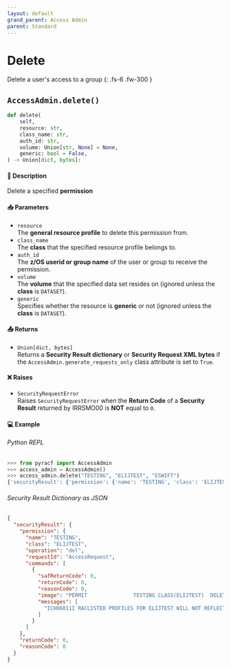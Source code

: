 ```yaml
---
layout: default
grand_parent: Access Admin
parent: Standard
---
```


# Delete

Delete a user's access to a group
{: .fs-6 .fw-300 }

## `AccessAdmin.delete()`

```python
def delete(
    self,
    resource: str,
    class_name: str,
    auth_id: str,
    volume: Union[str, None] = None,
    generic: bool = False,
) -> Union[dict, bytes]:
```

#### 📄 Description

Delete a specified **permission**

#### 📥 Parameters
* `resource`<br>
  The **general resource profile** to delete this permission from.
* `class_name`<br>
  The **class** that the specified resource profile belongs to.
* `auth_id`<br>
  The **z/OS userid or group name** of the user or group to receive the permission.
* `volume`<br>
  The **volume** that the specified data set resides on (ignored unless the **class** is `DATASET`).
* `generic`<br>
  Specifies whether the resource is **generic** or not (ignored unless the **class** is `DATASET`).

#### 📤 Returns
* `Union[dict, bytes]`<br>
  Returns a **Security Result dictionary** or **Security Request XML bytes** if the `AccessAdmin.generate_requests_only` class attribute is set to `True`.

#### ❌ Raises
* `SecurityRequestError`<br>
  Raises `SecurityRequestError` when the **Return Code** of a **Security Result** returned by IRRSMO00 is **NOT** equal to `0`.

#### 💻 Example

###### Python REPL
```python
>>> from pyracf import AccessAdmin
>>> access_admin = AccessAdmin()
>>> access_admin.delete("TESTING", "ELIJTEST", "ESWIFT")
{'securityResult': {'permission': {'name': 'TESTING', 'class': 'ELIJTEST', 'operation': 'del', 'requestId': 'AccessRequest', 'commands': [{'safReturnCode': 0, 'returnCode': 0, 'reasonCode': 0, 'image': 'PERMIT               TESTING CLASS(ELIJTEST)  DELETE       ID          (ESWIFT)', 'messages': ['ICH06011I RACLISTED PROFILES FOR ELIJTEST WILL NOT REFLECT THE UPDATE(S) UNTIL A SETROPTS REFRESH IS ISSUED']}]}, 'returnCode': 0, 'reasonCode': 0}}
```

###### Security Result Dictionary as JSON
```json
{
  "securityResult": {
    "permission": {
      "name": "TESTING",
      "class": "ELIJTEST",
      "operation": "del",
      "requestId": "AccessRequest",
      "commands": [
        {
          "safReturnCode": 0,
          "returnCode": 0,
          "reasonCode": 0,
          "image": "PERMIT               TESTING CLASS(ELIJTEST)  DELETE       ID          (ESWIFT)",
          "messages": [
            "ICH06011I RACLISTED PROFILES FOR ELIJTEST WILL NOT REFLECT THE UPDATE(S) UNTIL A SETROPTS REFRESH IS ISSUED"
          ]
        }
      ]
    },
    "returnCode": 0,
    "reasonCode": 0
  }
}
```